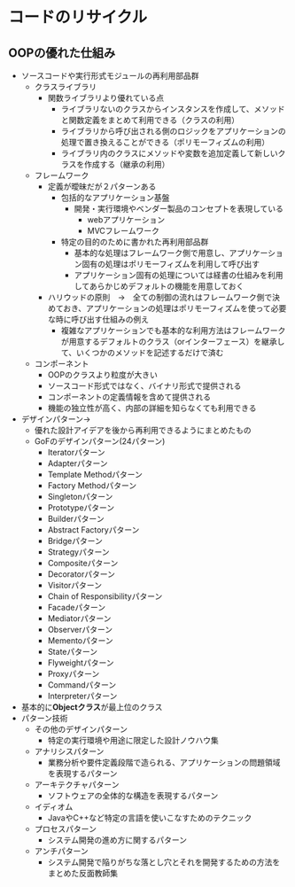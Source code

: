 # コードのリサイクル
## OOPの優れた仕組み
- ソースコードや実行形式モジュールの再利用部品群
  - クラスライブラリ
    - 関数ライブラリより優れている点
      - ライブラリないのクラスからインスタンスを作成して、メソッドと関数定義をまとめて利用できる（クラスの利用）
      - ライブラリから呼び出される側のロジックをアプリケーションの処理で置き換えることができる（ポリモーフィズムの利用）
      - ライブラリ内のクラスにメソッドや変数を追加定義して新しいクラスを作成する（継承の利用）
  - フレームワーク
    - 定義が曖昧だが２パターンある
      - 包括的なアプリケーション基盤
        - 開発・実行環境やベンダー製品のコンセプトを表現している
          - webアプリケーション
          - MVCフレームワーク
      - 特定の目的のために書かれた再利用部品群
        - 基本的な処理はフレームワーク側で用意し、アプリケーション固有の処理はポリモーフィズムを利用して呼び出す
        - アプリケーション固有の処理については経書の仕組みを利用してあらかじめデフォルトの機能を用意しておく
    - ハリウッドの原則　→　全ての制御の流れはフレームワーク側で決めておき、アプリケーションの処理はポリモーフィズムを使って必要な時に呼び出す仕組みの例え
      - 複雑なアプリケーションでも基本的な利用方法はフレームワークが用意するデフォルトのクラス（orインターフェース）を継承して、いくつかのメソッドを記述するだけで済む 
  - コンポーネント
    - OOPのクラスより粒度が大きい
    - ソースコード形式ではなく、バイナリ形式で提供される
    - コンポーネントの定義情報を含めて提供される
    - 機能の独立性が高く、内部の詳細を知らなくても利用できる
- デザインパターン→
  - 優れた設計アイデアを後から再利用できるようにまとめたもの
  - GoFのデザインパターン(24パターン)
    - Iteratorパターン
    - Adapterパターン
    - Template Methodパターン
    - Factory Methodパターン
    - Singletonパターン
    - Prototypeパターン
    - Builderパターン
    - Abstract Factoryパターン
    - Bridgeパターン
    - Strategyパターン
    - Compositeパターン
    - Decoratorパターン
    - Visitorパターン
    - Chain of Responsibilityパターン
    - Facadeパターン
    - Mediatorパターン
    - Observerパターン
    - Mementoパターン
    - Stateパターン
    - Flyweightパターン
    - Proxyパターン
    - Commandパターン
    - Interpreterパターン
- 基本的に**Objectクラス**が最上位のクラス
- パターン技術
  - その他のデザインパターン
    - 特定の実行環境や用途に限定した設計ノウハウ集
  - アナリシスパターン
    - 業務分析や要件定義段階で造られる、アプリケーションの問題領域を表現するパターン
  - アーキテクチャパターン
    - ソフトウェアの全体的な構造を表現するパターン
  - イディオム
    - JavaやC++など特定の言語を使いこなすためのテクニック
  - プロセスパターン
    - システム開発の進め方に関するパターン
  - アンチパターン
    - システム開発で陥りがちな落とし穴とそれを開発するための方法をまとめた反面教師集
